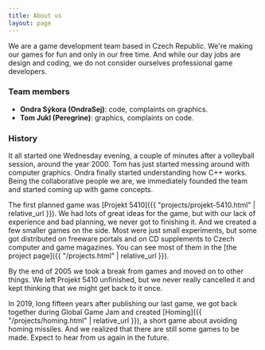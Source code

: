 ```yaml
---
title: About us
layout: page
---
```

We are a game development team based in Czech Republic. We're making our games
for fun and only in our free time. And while our day jobs are design and
coding, we do not consider ourselves professional game developers.

### Team members

* __Ondra Sýkora (OndraSej)__: code, complaints on graphics.
* __Tom Jukl (Peregrine)__: graphics, complaints on code.

### History

It all started one Wednesday evening, a couple of minutes after a volleyball
session, around the year 2000. Tom has just started messing around with
computer graphics. Ondra finally started understanding how C++ works. Being the
collaborative people we are, we immediately founded the team and started coming
up with game concepts.

The first planned game was [Projekt 5410]({{ "projects/projekt-5410.html" |
relative_url }}). We had lots of great ideas for the game, but with our lack of
experience and bad planning, we never got to finishing it. And we created a few
smaller games on the side. Most were just small experiments, but some got
distributed on freeware portals and on CD supplements to Czech computer and
game magazines. You can see most of them in the [the project page]({{
"/projects.html" | relative_url }}).

By the end of 2005 we took a break from games and moved on to other things. We
left Projekt 5410 unfinished, but we never really cancelled it and kept
thinking that we might get back to it once.

In 2019, long fifteen years after publishing our last game, we got back
together during Global Game Jam and created [Homing]({{ "/projects/homing.html"
| relative_url }}), a short game about avoiding homing missiles. And we
realized that there are still some games to be made. Expect to hear from us
again in the future.
